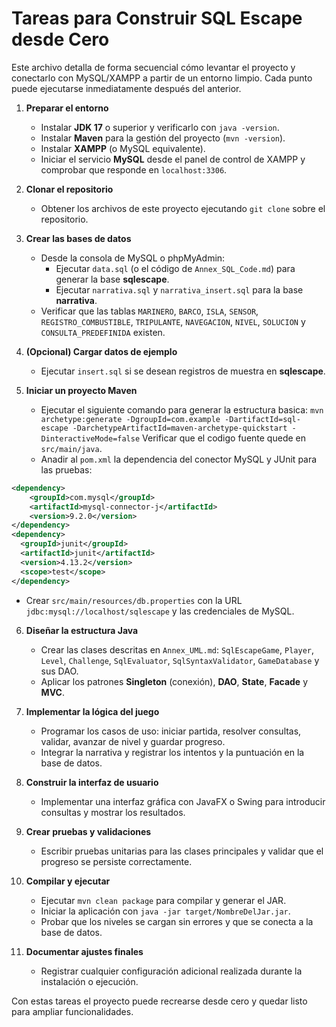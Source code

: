 # Tareas para Construir SQL Escape desde Cero

Este archivo detalla de forma secuencial cómo levantar el proyecto y conectarlo con MySQL/XAMPP a partir de un entorno limpio. Cada punto puede ejecutarse inmediatamente después del anterior.

1. **Preparar el entorno**
   - Instalar **JDK 17** o superior y verificarlo con `java -version`.
   - Instalar **Maven** para la gestión del proyecto (`mvn -version`).
   - Instalar **XAMPP** (o MySQL equivalente).
   - Iniciar el servicio **MySQL** desde el panel de control de XAMPP y comprobar que responde en `localhost:3306`.

2. **Clonar el repositorio**
   - Obtener los archivos de este proyecto ejecutando `git clone` sobre el repositorio.

3. **Crear las bases de datos**
   - Desde la consola de MySQL o phpMyAdmin:
     - Ejecutar `data.sql` (o el código de `Annex_SQL_Code.md`) para generar la base **sqlescape**.
     - Ejecutar `narrativa.sql` y `narrativa_insert.sql` para la base **narrativa**.
   - Verificar que las tablas `MARINERO`, `BARCO`, `ISLA`, `SENSOR`, `REGISTRO_COMBUSTIBLE`, `TRIPULANTE`, `NAVEGACION`, `NIVEL`, `SOLUCION` y `CONSULTA_PREDEFINIDA` existen.

4. **(Opcional) Cargar datos de ejemplo**
   - Ejecutar `insert.sql` si se desean registros de muestra en **sqlescape**.

5. **Iniciar un proyecto Maven**
   - Ejecutar el siguiente comando para generar la estructura basica:
     `mvn archetype:generate -DgroupId=com.example -DartifactId=sql-escape -DarchetypeArtifactId=maven-archetype-quickstart -DinteractiveMode=false`
     Verificar que el codigo fuente quede en `src/main/java`.
   - Anadir al `pom.xml` la dependencia del conector MySQL y JUnit para las pruebas:

```xml
<dependency>
    <groupId>com.mysql</groupId>
    <artifactId>mysql-connector-j</artifactId>
    <version>9.2.0</version>
</dependency>
<dependency>
  <groupId>junit</groupId>
  <artifactId>junit</artifactId>
  <version>4.13.2</version>
  <scope>test</scope>
</dependency>
```
   - Crear `src/main/resources/db.properties` con la URL `jdbc:mysql://localhost/sqlescape` y las credenciales de MySQL.


6. **Diseñar la estructura Java**
   - Crear las clases descritas en `Annex_UML.md`: `SqlEscapeGame`, `Player`, `Level`, `Challenge`, `SqlEvaluator`, `SqlSyntaxValidator`, `GameDatabase` y sus DAO.
   - Aplicar los patrones **Singleton** (conexión), **DAO**, **State**, **Facade** y **MVC**.

7. **Implementar la lógica del juego**
   - Programar los casos de uso: iniciar partida, resolver consultas, validar, avanzar de nivel y guardar progreso.
   - Integrar la narrativa y registrar los intentos y la puntuación en la base de datos.

8. **Construir la interfaz de usuario**
   - Implementar una interfaz gráfica con JavaFX o Swing para introducir consultas y mostrar los resultados.

9. **Crear pruebas y validaciones**
   - Escribir pruebas unitarias para las clases principales y validar que el progreso se persiste correctamente.

10. **Compilar y ejecutar**
    - Ejecutar `mvn clean package` para compilar y generar el JAR.
    - Iniciar la aplicación con `java -jar target/NombreDelJar.jar`.
    - Probar que los niveles se cargan sin errores y que se conecta a la base de datos.

11. **Documentar ajustes finales**
    - Registrar cualquier configuración adicional realizada durante la instalación o ejecución.

Con estas tareas el proyecto puede recrearse desde cero y quedar listo para ampliar funcionalidades.
